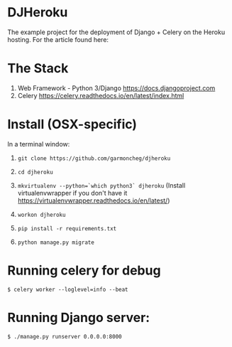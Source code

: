 # DJHeroku
The example project for the deployment of Django + Celery on the Heroku hosting. For the article found here:

# The Stack
1. Web Framework - Python 3/Django https://docs.djangoproject.com
1. Celery https://celery.readthedocs.io/en/latest/index.html

# Install (OSX-specific)

In a terminal window:
1. `git clone https://github.com/garmoncheg/djheroku`
1. `cd djheroku`
1. ````mkvirtualenv --python=`which python3` djheroku```` (Install virtualenvwrapper if you don't have it https://virtualenvwrapper.readthedocs.io/en/latest/)

1. `workon djheroku`
1. `pip install -r requirements.txt`
1. `python manage.py migrate`

# Running celery for debug

`$ celery worker --loglevel=info --beat`

# Running Django server:

`$ ./manage.py runserver 0.0.0.0:8000`